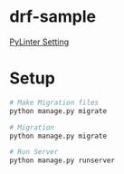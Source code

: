 # drf-sample

[PyLinter Setting](https://qiita.com/navitime_tech/items/0a431a2d74c156d0bda2)

# Setup 

```bash
# Make Migration files
python manage.py migrate

# Migration
python manage.py migrate

# Run Server
python manage.py runserver

```

